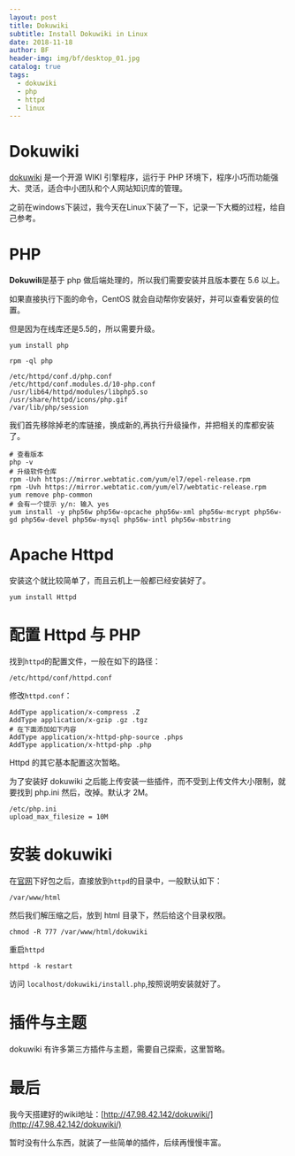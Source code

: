 ```yaml
---
layout: post
title: Dokuwiki
subtitle: Install Dokuwiki in Linux
date: 2018-11-18
author: BF
header-img: img/bf/desktop_01.jpg
catalog: true
tags:
  - dokuwiki
  - php
  - httpd
  - linux
---
```


# Dokuwiki

[dokuwiki](https://www.dokuwiki.org/) 是一个开源 WIKI 引擎程序，运行于 PHP 环境下，程序小巧而功能强大、灵活，适合中小团队和个人网站知识库的管理。

之前在windows下装过，我今天在Linux下装了一下，记录一下大概的过程，给自己参考。
<!-- more -->
# PHP

**Dokuwili**是基于 php 做后端处理的，所以我们需要安装并且版本要在 5.6 以上。

如果直接执行下面的命令，CentOS 就会自动帮你安装好，并可以查看安装的位置。

但是因为在线库还是5.5的，所以需要升级。

```batch
yum install php

rpm -ql php

/etc/httpd/conf.d/php.conf
/etc/httpd/conf.modules.d/10-php.conf
/usr/lib64/httpd/modules/libphp5.so
/usr/share/httpd/icons/php.gif
/var/lib/php/session
```

我们首先移除掉老的库链接，换成新的,再执行升级操作，并把相关的库都安装了。
```batch
# 查看版本
php -v
# 升级软件仓库
rpm -Uvh https://mirror.webtatic.com/yum/el7/epel-release.rpm
rpm -Uvh https://mirror.webtatic.com/yum/el7/webtatic-release.rpm
yum remove php-common
# 会有一个提示 y/n: 输入 yes
yum install -y php56w php56w-opcache php56w-xml php56w-mcrypt php56w-gd php56w-devel php56w-mysql php56w-intl php56w-mbstring
```

# Apache Httpd

安装这个就比较简单了，而且云机上一般都已经安装好了。
```batch
yum install Httpd
```

# 配置 Httpd 与 PHP

找到`httpd`的配置文件，一般在如下的路径：
```batch
/etc/httpd/conf/httpd.conf
```

修改`httpd.conf`：
```
AddType application/x-compress .Z
AddType application/x-gzip .gz .tgz
# 在下面添加如下内容
AddType application/x-httpd-php-source .phps
AddType application/x-httpd-php .php
```

Httpd 的其它基本配置这次暂略。

为了安装好 dokuwiki 之后能上传安装一些插件，而不受到上传文件大小限制，就要找到 php.ini
然后，改掉。默认才 2M。
```
/etc/php.ini
upload_max_filesize = 10M
```

# 安装 dokuwiki

在[官网](https://www.dokuwiki.org/)下好包之后，直接放到`httpd`的目录中，一般默认如下：
```batch
/var/www/html
```

然后我们解压缩之后，放到 html 目录下，然后给这个目录权限。
```batch
chmod -R 777 /var/www/html/dokuwiki
```

重启`httpd`
```batch
httpd -k restart
```
访问 `localhost/dokuwiki/install.php`,按照说明安装就好了。


# 插件与主题

dokuwiki 有许多第三方插件与主题，需要自己探索，这里暂略。

# 最后

我今天搭建好的wiki地址：[http://47.98.42.142/dokuwiki/](http://47.98.42.142/dokuwiki/)

暂时没有什么东西，就装了一些简单的插件，后续再慢慢丰富。